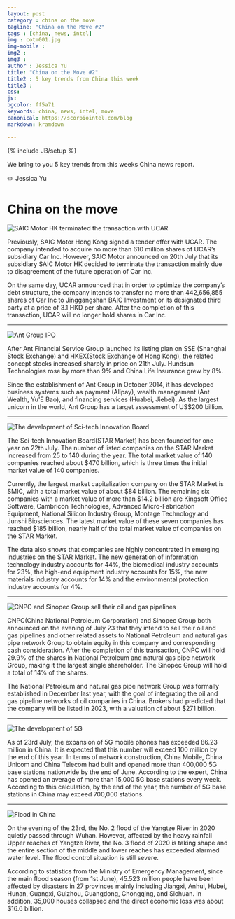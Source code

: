 ```yaml
---
layout: post
category : china on the move
tagline: "China on the Move #2"
tags : [china, news, intel]
img : cotm001.jpg
img-mobile : 
img2 : 
img3 : 
author : Jessica Yu
title: "China on the Move #2"
title2 : 5 key trends from China this week
title3 : 
css: 
js: 
bgcolor: ff5a71
keywords: china, news, intel, move
canonical: https://scorpiointel.com/blog
markdown: kramdown

---
```

{% include JB/setup %}

We bring to you 5 key trends from this weeks China news report.

✏️ Jessica Yu

<!--more-->

# China on the move

![SAIC Motor HK terminated the transaction with UCAR](/assets/images/cotm1/1.jpg "UCAR")

Previously, SAIC Motor Hong Kong signed a tender offer with UCAR. The company intended to acquire no more than 610 million shares of UCAR’s subsidiary Car Inc. However, SAIC Motor announced on 20th July that its subsidiary SAIC Motor HK decided to terminate the transaction mainly due to disagreement of the future operation of Car Inc.

On the same day, UCAR announced that in order to optimize the company’s debt structure, the company intends to transfer no more than 442,656,855 shares of Car Inc to Jinggangshan BAIC Investment or its designated third party at a price of 3.1 HKD per share. After the completion of this transaction, UCAR will no longer hold shares in Car Inc.

---
![Ant Group IPO](/assets/images/cotm1/2.jpg "Ant Group")

After Ant Financial Service Group launched its listing plan on SSE (Shanghai Stock Exchange) and HKEX(Stock Exchange of Hong Kong), the related concept stocks increased sharply in price on 21th July. Hundsun Technologies rose by more than 9% and China Life Insurance grew by 8%.

Since the establishment of Ant Group in October 2014, it has developed business systems such as payment (Alipay), wealth management (Ant Wealth, Yu'E Bao), and financing services (Huabei, Jiebei). As the largest unicorn in the world, Ant Group has a target assessment of US$200 billion.

---
![The development of Sci-tech Innovation Board](/assets/images/cotm1/3.jpg "Sci-tech Innovation Board")

The Sci-tech Innovation Board(STAR Market) has been founded for one year on 22th July. The number of listed companies on the STAR Market increased from 25 to 140 during the year. The total market value of 140 companies reached about $470 billion, which is three times the initial market value of 140 companies. 

Currently, the largest market capitalization company on the STAR Market is SMIC, with a total market value of about $84 billion. The remaining six companies with a market value of more than $14.2 billion are Kingsoft Office Software, Cambricon Technologies, Advanced Micro-Fabrication Equipment, National Silicon Industry Group, Montage Technology and Junshi Biosciences. The latest market value of these seven companies has reached $185 billion, nearly half of the total market value of companies on the STAR Market.

The data also shows that companies are highly concentrated in emerging industries on the STAR Market. The new generation of information technology industry accounts for 44%, the biomedical industry accounts for 23%, the high-end equipment industry accounts for 15%, the new materials industry accounts for 14% and the environmental protection industry accounts for 4%.

---
![CNPC and Sinopec Group sell their oil and gas pipelines](/assets/images/cotm1/4.jpg "CNPC and Sinopec Group")

CNPC(China National Petroleum Corporation) and Sinopec Group both announced on the evening of July 23 that they intend to sell their oil and gas pipelines and other related assets to National Petroleum and natural gas pipe network Group to obtain equity in this company and corresponding cash consideration. After the completion of this transaction, CNPC will hold 29.9% of the shares in National Petroleum and natural gas pipe network Group, making it the largest single shareholder. The Sinopec Group will hold a total of 14% of the shares.

The National Petroleum and natural gas pipe network Group was formally established in December last year, with the goal of integrating the oil and gas pipeline networks of oil companies in China. Brokers had predicted that the company will be listed in 2023, with a valuation of about $271 billion.

---
![The development of 5G](/assets/images/cotm1/5.jpg "5G")

As of 23rd July, the expansion of 5G mobile phones has exceeded 86.23 million in China. It is expected that this number will exceed 100 million by the end of this year. In terms of network construction, China Mobile, China Unicom and China Telecom had built and opened more than 400,000 5G base stations nationwide by the end of June. According to the expert, China has opened an average of more than 15,000 5G base stations every week. According to this calculation, by the end of the year, the number of 5G base stations in China may exceed 700,000 stations.

---
![Flood in China](/assets/images/cotm1/5.jpg "Flood")

On the evening of the 23rd, the No. 2 flood of the Yangtze River in 2020 quietly passed through Wuhan. However, affected by the heavy rainfall Upper reaches of Yangtze River, the No. 3 flood of 2020 is taking shape and the entire section of the middle and lower reaches has exceeded alarmed water level. The flood control situation is still severe.

According to statistics from the Ministry of Emergency Management, since the main flood season (from 1st June), 45.523 million people have been affected by disasters in 27 provinces mainly including Jiangxi, Anhui, Hubei, Hunan, Guangxi, Guizhou, Guangdong, Chongqing, and Sichuan. In addition, 35,000 houses collapsed and the direct economic loss was about $16.6 billion.
